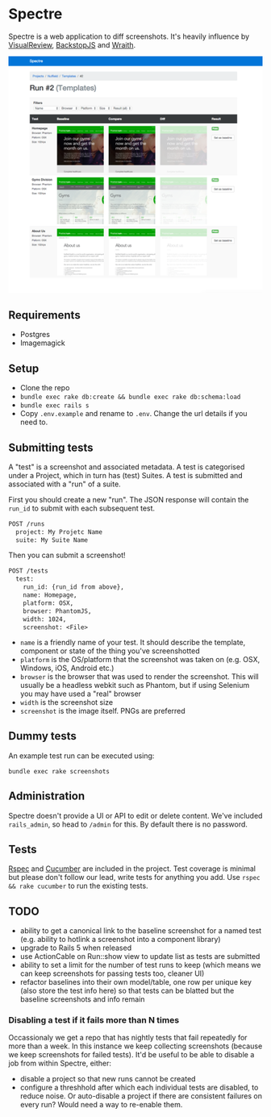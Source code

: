 # Spectre

Spectre is a web application to diff screenshots. It's heavily influence by [VisualReview](https://github.com/xebia/VisualReview), [BackstopJS](https://github.com/garris/BackstopJS) and [Wraith](https://github.com/BBC-News/wraith).

![Spectre!](spectre_screenshot.png)

## Requirements

* Postgres
* Imagemagick

## Setup

* Clone the repo
* `bundle exec rake db:create && bundle exec rake db:schema:load`
* `bundle exec rails s`
* Copy `.env.example` and rename to `.env`. Change the url details if you need to.

## Submitting tests

A "test" is a screenshot and associated metadata. A test is categorised under a Project, which in turn has (test) Suites. A test is submitted and associated with a "run" of a suite.

First you should create a new "run". The JSON response will contain the `run_id` to submit with each subsequent test.

    POST /runs
      project: My Projetc Name
      suite: My Suite Name

Then you can submit a screenshot!

    POST /tests
      test:
        run_id: {run_id from above},
        name: Homepage,
        platform: OSX,
        browser: PhantomJS,
        width: 1024,
        screenshot: <File>

* `name` is a friendly name of your test. It should describe the template, component or state of the thing you've screenshotted
* `platform` is the OS/platform that the screenshot was taken on (e.g. OSX, Windows, iOS, Android etc.)
* `browser` is the browser that was used to render the screenshot. This will usually be a headless webkit such as Phantom, but if using Selenium you may have used a "real" browser
* `width` is the screenshot size
* `screenshot` is the image itself. PNGs are preferred

## Dummy tests

An example test run can be executed using:

    bundle exec rake screenshots

## Administration

Spectre doesn't provide a UI or API to edit or delete content. We've included `rails_admin`, so head to `/admin` for this. By default there is no password.

## Tests

[Rspec](http://rspec.info/) and [Cucumber](https://cucumber.io) are included in the project.
Test coverage is minimal but please don't follow our lead, write tests for anything you add.
Use `rspec && rake cucumber` to run the existing tests.

## TODO

* ability to get a canonical link to the baseline screenshot for a named test (e.g. ability to hotlink a screenshot into a component library)
* upgrade to Rails 5 when released
* use ActionCable on Run::show view to update list as tests are submitted
* ability to set a limit for the number of test runs to keep (which means we can keep screenshots for passing tests too, cleaner UI)
* refactor baselines into their own model/table, one row per unique key (also store the test info here) so that tests can be blatted but the baseline screenshots and info remain

### Disabling a test if it fails more than N times
Occassionaly we get a repo that has nightly tests that fail repeatedly for more than a week. In this instance we keep collecting screenshots (because we keep screenshots for failed tests). It'd be useful to be able to disable a job from within Spectre, either:
* disable a project so that new runs cannot be created
* configure a threshhold after which each individual tests are disabled, to reduce noise. Or auto-disable a project if there are consistent failures on every run? Would need a way to re-enable them.
